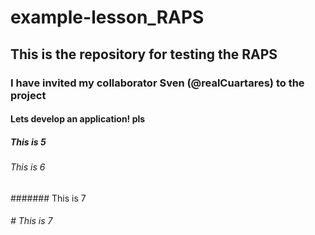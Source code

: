 # example-lesson_RAPS

## This is the repository for testing the RAPS

### I have invited my collaborator Sven (@realCuartares) to the project

#### Lets develop an application! pls

##### This is 5

###### This is 6

####### This is 7

###### # This is 7